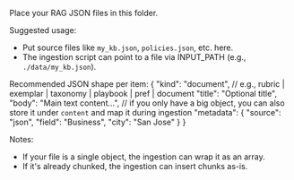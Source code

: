 Place your RAG JSON files in this folder.

Suggested usage:
- Put source files like `my_kb.json`, `policies.json`, etc. here.
- The ingestion script can point to a file via INPUT_PATH (e.g., `./data/my_kb.json`).

Recommended JSON shape per item:
{
  "kind": "document",          // e.g., rubric | exemplar | taxonomy | playbook | pref | document
  "title": "Optional title",
  "body": "Main text content...", // if you only have a big object, you can also store it under `content` and map it during ingestion
  "metadata": { "source": "json", "field": "Business", "city": "San Jose" }
}

Notes:
- If your file is a single object, the ingestion can wrap it as an array.
- If it's already chunked, the ingestion can insert chunks as-is.




